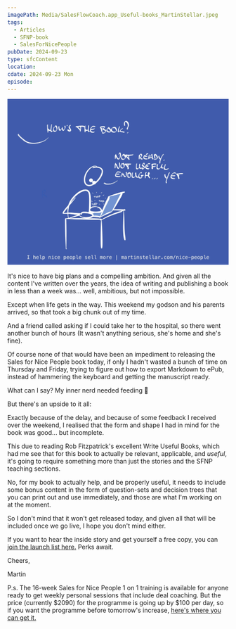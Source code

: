 ```yaml
---
imagePath: Media/SalesFlowCoach.app_Useful-books_MartinStellar.jpeg
tags:
  - Articles
  - SFNP-book
  - SalesForNicePeople
pubDate: 2024-09-23
type: sfcContent
location: 
cdate: 2024-09-23 Mon
episode: 
---
```


![](Media/SalesFlowCoach.app_Useful-books_MartinStellar.jpeg)

It's nice to have big plans and a compelling ambition. And given all the content I've written over the years, the idea of writing and publishing a book in less than a week was... well, ambitious, but not impossible.

Except when life gets in the way. This weekend my godson and his parents arrived, so that took a big chunk out of my time.

And a friend called asking if I could take her to the hospital, so there went another bunch of hours (It wasn't anything serious, she's home and she's fine).

Of course none of that would have been an impediment to releasing the Sales for Nice People book today, if only I hadn't wasted a bunch of time on Thursday and Friday, trying to figure out how to export Markdown to ePub, instead of hammering the keyboard and getting the manuscript ready.

What can I say? My inner nerd needed feeding 🤷

But there's an upside to it all:

Exactly because of the delay, and because of some feedback I received over the weekend, I realised that the form and shape I had in mind for the book was good... but incomplete.

This due to reading Rob Fitzpatrick's excellent Write Useful Books, which had me see that for this book to actually be relevant, applicable, and *useful*, it's going to require something more than just the stories and the SFNP teaching sections.

No, for my book to actually help, and be properly useful, it needs to include some bonus content in the form of question-sets and decision trees that you can print out and use immediately, and those are what I'm working on at the moment.

So I don't mind that it won't get released today, and given all that will be included once we go live, I hope you don't mind either.

If you want to hear the inside story and get yourself a free copy, you can [join the launch list here.](https://martinstellar.com/book) Perks await.

Cheers,

Martin

P.s. The 16-week Sales for Nice People 1 on 1 training is available for anyone ready to get weekly personal sessions that include deal coaching. But the price (currently $2090) for the programme is going up by $100 per day, so if you want the programme before tomorrow's increase, [here's where you can get it.](https://martinstellar.com/sales-for-nice-people-info/)
